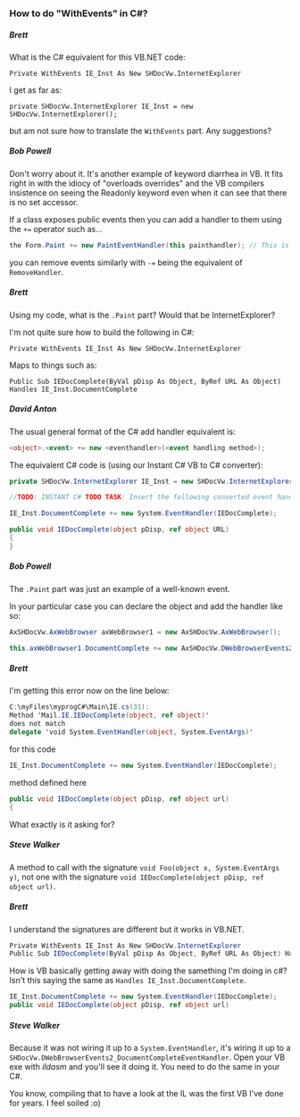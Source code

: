 ### How to do "WithEvents" in C#?



##### Brett

What is the C# equivalent for this VB.NET code:

```VB
Private WithEvents IE_Inst As New SHDocVw.InternetExplorer
```

I get as far as:
```VB
private SHDocVw.InternetExplorer IE_Inst = new SHDocVw.InternetExplorer();
```
but am not sure how to translate the `WithEvents` part. Any suggestions?  



##### Bob Powell

Don't worry about it. It's another example of keyword diarrhea in VB. It
fits right in with the idiocy of "overloads overrides" and the VB compilers
insistence on seeing the Readonly keyword even when it can see that there is
no set accessor.

If a class exposes public events then you can add a handler to them using
the `+=` operator such as...

```C#
the Form.Paint += new PaintEventHandler(this painthandler); // This is the equivalent of AddHandler
```

you can remove events similarly with `-=` being the equivalent of `RemoveHandler`.

  

##### Brett

Using my code, what is the `.Paint` part? Would that be InternetExplorer?

I'm not quite sure how to build the following in C#:

```VB
Private WithEvents IE_Inst As New SHDocVw.InternetExplorer

```

Maps to things such as:

```VB
Public Sub IEDocComplete(ByVal pDisp As Object, ByRef URL As Object) Handles IE_Inst.DocumentComplete
```



##### David Anton



The usual general format of the C# add handler equivalent is:
```C#
<object>.<event> += new <eventhandler>(<event handling method>);
```

The equivalent C# code is (using our Instant C# VB to C# converter):
```C#
private SHDocVw.InternetExplorer IE_Inst = new SHDocVw.InternetExplorer();

//TODO: INSTANT C# TODO TASK: Insert the following converted event handlers at the end of the 'InitializeComponent' method for forms or into a constructor for other classes:

IE_Inst.DocumentComplete += new System.EventHandler(IEDocComplete);

public void IEDocComplete(object pDisp, ref object URL)
{
}

```



##### Bob Powell

The `.Paint` part was just an example of a well-known event.

In your particular case you can declare the object and add the handler like so:

```C#
AxSHDocVw.AxWebBrowser axWebBrowser1 = new AxSHDocVw.AxWebBrowser();

this.axWebBrowser1.DocumentComplete += new AxSHDocVw.DWebBrowserEvents2_DocumentCompleteEventHandler(this.axWebBrowser1_DocumentComplete);
```



##### Brett

I'm getting this error now on the line below:
```C#
C:\myFiles\myprogC#\Main\IE.cs(31): 
Method 'Mail.IE.IEDocComplete(object, ref object)' 
does not match 
delegate 'void System.EventHandler(object, System.EventArgs)'
```

for this code

```C#
IE_Inst.DocumentComplete += new System.EventHandler(IEDocComplete);
```

method defined here

```C#
public void IEDocComplete(object pDisp, ref object url)
{
```

What exactly is it asking for?



##### Steve Walker

A method to call with the signature `void Foo(object x, System.EventArgs y)`, not one with the signature `void IEDocComplete(object pDisp, ref object url)`.



##### Brett

I understand the signatures are different but it works in VB.NET.

```C#
Private WithEvents IE_Inst As New SHDocVw.InternetExplorer
Public Sub IEDocComplete(ByVal pDisp As Object, ByRef URL As Object) Handles IE_Inst.DocumentComplete
```

How is VB basically getting away with doing the samething I'm doing in c#? Isn't this saying the same as `Handles IE_Inst.DocumentComplete`.

```C#
IE_Inst.DocumentComplete += new System.EventHandler(IEDocComplete);
public void IEDocComplete(object pDisp, ref object url)
```



##### Steve Walker

Because it was not wiring it up to a `System.EventHandler`, it's wiring it up to a `SHDocVw.DWebBrowserEvents2_DocumentCompleteEventHandler`. Open your VB exe with *ildasm* and you'll see it doing it. You need to do the same in your C#.

You know, compiling that to have a look at the IL was the first VB I've done for years. I feel soiled :o)

